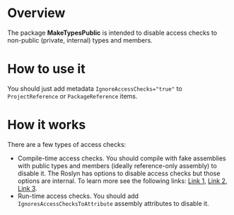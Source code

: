 ﻿# Overview
The package **MakeTypesPublic** is intended to disable access checks to non-public (private, internal) types and members.

# How to use it
You should just add metadata `IgnoreAccessChecks="true"` to `ProjectReference` or `PackageReference` items.

# How it works
There are a few types of access checks:
- Compile-time access checks. You should compile with fake assemblies with public types and members (ideally reference-only assembly) to disable it.
The Roslyn has options to disable access checks but those options are internal.
To learn more see the following links:
[Link 1](https://www.strathweb.com/2018/10/no-internalvisibleto-no-problem-bypassing-c-visibility-rules-with-roslyn/), 
[Link 2](https://github.com/dotnet/roslyn/pull/20870), 
[Link 3](https://github.com/dotnet/roslyn/issues/47276).
- Run-time access checks. You should add `IgnoresAccessChecksToAttribute` assembly attributes to disable it.
